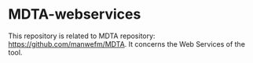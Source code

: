 # MDTA-webservices
This repository is related to MDTA repository: https://github.com/manwefm/MDTA.
It concerns the Web Services of the tool.
